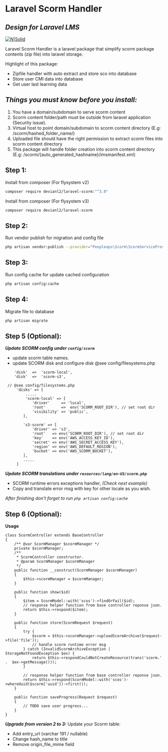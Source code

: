 # Laravel Scorm Handler
## _Design for Laravel LMS_

[![N|Solid](https://peopleaps.com/wp-content/uploads/2020/11/p2-01-01.png)](https://www.peopleaps.com)


Laravel Scorm Handler is a laravel package that simplify scorm package contents (zip file) into laravel storage.

Highlight of this package:
- Zipfile handler with auto extract and store sco into database
- Store user CMI data into database
- Get user last learning data

## _Things you must know before you install:_
1) You have a domain/subdomain to serve scorm content
2) Scorm content folder/path must be outside from laravel application (Security issue).
3) Virtual host to point domain/subdomain to scorm content directory (E.g: /scorm/hashed_folder_name/)
4) Uploaded file should have the right permission to extract scorm files into scorm content directory
5) This package will handle folder creation into scorm content directory (E.g: /scorm/{auto_generated_hashname}/imsmanifest.xml)


## Step 1:
Install from composer (For flysystem v2)
```sh
composer require devianl2/laravel-scorm:"^3.0"
```

Install from composer (For flysystem v3)
```sh
composer require devianl2/laravel-scorm
```

## Step 2:
Run vendor publish for migration and config file
```sh
php artisan vendor:publish --provider="Peopleaps\Scorm\ScormServiceProvider"
```

## Step 3:
Run config cache for update cached configuration
```sh
php artisan config:cache
```

## Step 4:
Migrate file to database
```sh
php artisan migrate
```

## Step 5 (Optional):
***Update SCORM config under `config/scorm`***
- update scorm table names.
- update SCORM disk and configure disk @see config/filesystems.php
```
    'disk'  =>  'scorm-local',
    'disk'  =>  'scorm-s3',

 // @see config/filesystems.php
     'disks' => [
         .....
         'scorm-local' => [
            'driver'     => 'local',
            'root'       =>  env('SCORM_ROOT_DIR'), // set root dir
            'visibility' => 'public',
        ],

        's3-scorm' => [
            'driver' => 's3',
            'root'   => env('SCORM_ROOT_DIR'), // set root dir
            'key'    => env('AWS_ACCESS_KEY_ID'),
            'secret' => env('AWS_SECRET_ACCESS_KEY'),
            'region' => env('AWS_DEFAULT_REGION'),
            'bucket' => env('AWS_SCORM_BUCKET'),
        ],
        .....
     ]
```
***Update SCORM translations under `resources/lang/en-US/scorm.php`***
- SCORM runtime errors exceptions handler, *(Check next example)*
- Copy and translate error msg with key for other locale as you wish.
  
*After finishing don't forget to run `php artisan config:cache`*

  
## Step 6 (Optional):

**Usage**
```
class ScormController extends BaseController
{
    /** @var ScormManager $scormManager */
    private $scormManager;
    /**
     * ScormController constructor.
     * @param ScormManager $scormManager
     */
    public function __construct(ScormManager $scormManager)
    {
        $this->scormManager = $scormManager;
    }

    public function show($id)
    {
        $item = ScormModel::with('scos')->findOrFail($id);
        // response helper function from base controller reponse json.
        return $this->respond($item);
    }

    public function store(ScormRequest $request)
    {
        try {
            $scorm = $this->scormManager->uploadScormArchive($request->file('file'));
            // handle scorm runtime error msg
        } catch (InvalidScormArchiveException | StorageNotFoundException $ex) {
            return $this->respondCouldNotCreateResource(trans('scorm.' .  $ex->getMessage()));
        }

        // response helper function from base controller reponse json.
        return $this->respond(ScormModel::with('scos')->whereUuid($scorm['uuid'])->first());
    }

    public function saveProgress(Request $request)
    {
        // TODO save user progress...
    }
}
```

***Upgrade from version 2 to 3:***
Update your Scorm table:
- Add entry_url (varchar 191 / nullable)
- Change hash_name to title
- Remove origin_file_mime field

